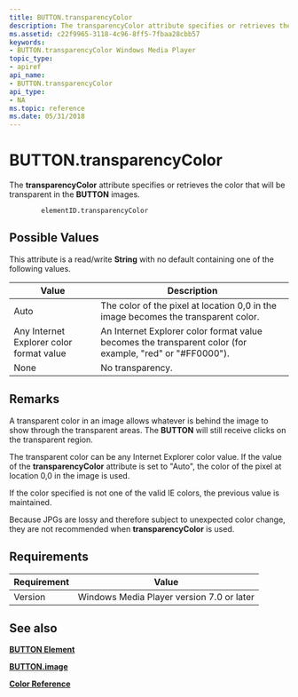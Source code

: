 ```yaml
---
title: BUTTON.transparencyColor
description: The transparencyColor attribute specifies or retrieves the color that will be transparent in the BUTTON images.
ms.assetid: c22f9965-3118-4c96-8ff5-7fbaa28cbb57
keywords:
- BUTTON.transparencyColor Windows Media Player
topic_type:
- apiref
api_name:
- BUTTON.transparencyColor
api_type:
- NA
ms.topic: reference
ms.date: 05/31/2018
---
```


# BUTTON.transparencyColor

The **transparencyColor** attribute specifies or retrieves the color that will be transparent in the **BUTTON** images.

``` syntax
        elementID.transparencyColor
```

## Possible Values

This attribute is a read/write **String** with no default containing one of the following values.



| Value                                    | Description                                                                                               |
|------------------------------------------|-----------------------------------------------------------------------------------------------------------|
| Auto                                     | The color of the pixel at location 0,0 in the image becomes the transparent color.                        |
| Any Internet Explorer color format value | An Internet Explorer color format value becomes the transparent color (for example, "red" or "\#FF0000"). |
| None                                     | No transparency.                                                                                          |



 

## Remarks

A transparent color in an image allows whatever is behind the image to show through the transparent areas. The **BUTTON** will still receive clicks on the transparent region.

The transparent color can be any Internet Explorer color value. If the value of the **transparencyColor** attribute is set to "Auto", the color of the pixel at location 0,0 in the image is used.

If the color specified is not one of the valid IE colors, the previous value is maintained.

Because JPGs are lossy and therefore subject to unexpected color change, they are not recommended when **transparencyColor** is used.

## Requirements



| Requirement | Value |
|--------------------|------------------------------------------------------|
| Version<br/> | Windows Media Player version 7.0 or later<br/> |



## See also

<dl> <dt>

[**BUTTON Element**](button-element.md)
</dt> <dt>

[**BUTTON.image**](button-image.md)
</dt> <dt>

[**Color Reference**](color-reference.md)
</dt> </dl>

 

 





